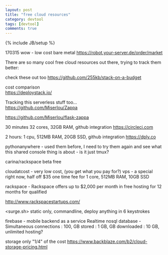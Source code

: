 ```yaml
---
layout: post
title: "free cloud resources"
category: devtool
tags: [devtool]
comments: true
---
```

{% include JB/setup %}

170315 wow - low cost bare metal
<https://robot.your-server.de/order/market>
  
There are so many cool free cloud resources out there, trying to track them better:

check these out too
<https://github.com/255kb/stack-on-a-budget>

cost comparison  
<https://deploystack.io/>

  
Tracking this serverless stuff too...  
<https://github.com/Miserlou/Zappa>
  
https://github.com/Miserlou/flask-zappa

  
30 minutes 32 cores, 32GB RAM, github integration
<https://circleci.com>
  
2 hours: 1 cpu, 512MB RAM, 20GB SSD, github integration
<https://dply.co>
  
pythonanywhere - used them before, I need to try them again and see what this shared console thing is about - is it just tmux?
  
carina/rackspace beta free
  
cloudatcost - very low cost, (you get what you pay for?) vps - a special right now, half off $35 one time fee for 1 core, 512MB RAM, 10GB SSD
  
rackspace - Rackspace offers up to $2,000 per month in free hosting for 12 months for qualified 
  
<http://www.rackspacestartups.com/>
  
<surge.sh> static only, commandline, deploy anything in 6 keystrokes
  
firebase - mobile backend as a service
Realtime nosql database - Simultaneous connections : 100, GB stored : 1 GB, GB downloaded : 10 GB,  
unlimited hosting?
  
storage only "1/4" of the cost
<https://www.backblaze.com/b2/cloud-storage-pricing.html>
  


